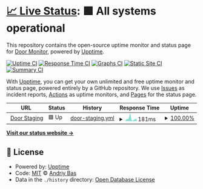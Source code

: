 # [📈 Live Status](https://andriybas.github.io/door-monitor): <!--live status--> **🟩 All systems operational**

This repository contains the open-source uptime monitor and status page for [Door Monitor](https://doorstead-v3.webflow.io), powered by [Upptime](https://github.com/upptime/upptime).

[![Uptime CI](https://github.com/andriybas/door-monitor/workflows/Uptime%20CI/badge.svg)](https://github.com/andriybas/door-monitor/actions?query=workflow%3A%22Uptime+CI%22)
[![Response Time CI](https://github.com/andriybas/door-monitor/workflows/Response%20Time%20CI/badge.svg)](https://github.com/andriybas/door-monitor/actions?query=workflow%3A%22Response+Time+CI%22)
[![Graphs CI](https://github.com/andriybas/door-monitor/workflows/Graphs%20CI/badge.svg)](https://github.com/andriybas/door-monitor/actions?query=workflow%3A%22Graphs+CI%22)
[![Static Site CI](https://github.com/andriybas/door-monitor/workflows/Static%20Site%20CI/badge.svg)](https://github.com/andriybas/door-monitor/actions?query=workflow%3A%22Static+Site+CI%22)
[![Summary CI](https://github.com/andriybas/door-monitor/workflows/Summary%20CI/badge.svg)](https://github.com/andriybas/door-monitor/actions?query=workflow%3A%22Summary+CI%22)

With [Upptime](https://upptime.js.org), you can get your own unlimited and free uptime monitor and status page, powered entirely by a GitHub repository. We use [Issues](https://github.com/andriybas/door-monitor/issues) as incident reports, [Actions](https://github.com/andriybas/door-monitor/actions) as uptime monitors, and [Pages](https://andriybas.github.io/door-monitor) for the status page.

<!--start: status pages-->
<!-- This summary is generated by Upptime (https://github.com/upptime/upptime) -->
<!-- Do not edit this manually, your changes will be overwritten -->
<!-- prettier-ignore -->
| URL | Status | History | Response Time | Uptime |
| --- | ------ | ------- | ------------- | ------ |
| <img alt="" src="https://assets.website-files.com/62a0ed35b9f7fb5bfa645b1c/62a0ed35b9f7fb03f8645bf5_32x32.png" height="13"> [Door Staging](https://doorstead-v3.webflow.io) | 🟩 Up | [door-staging.yml](https://github.com/AndriyBas/door-monitor/commits/HEAD/history/door-staging.yml) | <details><summary><img alt="Response time graph" src="./graphs/door-staging/response-time-week.png" height="20"> 181ms</summary><br><a href="https://andriybas.github.io/door-monitor/history/door-staging"><img alt="Response time 137" src="https://img.shields.io/endpoint?url=https%3A%2F%2Fraw.githubusercontent.com%2FAndriyBas%2Fdoor-monitor%2FHEAD%2Fapi%2Fdoor-staging%2Fresponse-time.json"></a><br><a href="https://andriybas.github.io/door-monitor/history/door-staging"><img alt="24-hour response time 38" src="https://img.shields.io/endpoint?url=https%3A%2F%2Fraw.githubusercontent.com%2FAndriyBas%2Fdoor-monitor%2FHEAD%2Fapi%2Fdoor-staging%2Fresponse-time-day.json"></a><br><a href="https://andriybas.github.io/door-monitor/history/door-staging"><img alt="7-day response time 181" src="https://img.shields.io/endpoint?url=https%3A%2F%2Fraw.githubusercontent.com%2FAndriyBas%2Fdoor-monitor%2FHEAD%2Fapi%2Fdoor-staging%2Fresponse-time-week.json"></a><br><a href="https://andriybas.github.io/door-monitor/history/door-staging"><img alt="30-day response time 108" src="https://img.shields.io/endpoint?url=https%3A%2F%2Fraw.githubusercontent.com%2FAndriyBas%2Fdoor-monitor%2FHEAD%2Fapi%2Fdoor-staging%2Fresponse-time-month.json"></a><br><a href="https://andriybas.github.io/door-monitor/history/door-staging"><img alt="1-year response time 137" src="https://img.shields.io/endpoint?url=https%3A%2F%2Fraw.githubusercontent.com%2FAndriyBas%2Fdoor-monitor%2FHEAD%2Fapi%2Fdoor-staging%2Fresponse-time-year.json"></a></details> | <details><summary><a href="https://andriybas.github.io/door-monitor/history/door-staging">100.00%</a></summary><a href="https://andriybas.github.io/door-monitor/history/door-staging"><img alt="All-time uptime 100.00%" src="https://img.shields.io/endpoint?url=https%3A%2F%2Fraw.githubusercontent.com%2FAndriyBas%2Fdoor-monitor%2FHEAD%2Fapi%2Fdoor-staging%2Fuptime.json"></a><br><a href="https://andriybas.github.io/door-monitor/history/door-staging"><img alt="24-hour uptime 100.00%" src="https://img.shields.io/endpoint?url=https%3A%2F%2Fraw.githubusercontent.com%2FAndriyBas%2Fdoor-monitor%2FHEAD%2Fapi%2Fdoor-staging%2Fuptime-day.json"></a><br><a href="https://andriybas.github.io/door-monitor/history/door-staging"><img alt="7-day uptime 100.00%" src="https://img.shields.io/endpoint?url=https%3A%2F%2Fraw.githubusercontent.com%2FAndriyBas%2Fdoor-monitor%2FHEAD%2Fapi%2Fdoor-staging%2Fuptime-week.json"></a><br><a href="https://andriybas.github.io/door-monitor/history/door-staging"><img alt="30-day uptime 100.00%" src="https://img.shields.io/endpoint?url=https%3A%2F%2Fraw.githubusercontent.com%2FAndriyBas%2Fdoor-monitor%2FHEAD%2Fapi%2Fdoor-staging%2Fuptime-month.json"></a><br><a href="https://andriybas.github.io/door-monitor/history/door-staging"><img alt="1-year uptime 100.00%" src="https://img.shields.io/endpoint?url=https%3A%2F%2Fraw.githubusercontent.com%2FAndriyBas%2Fdoor-monitor%2FHEAD%2Fapi%2Fdoor-staging%2Fuptime-year.json"></a></details>

<!--end: status pages-->

[**Visit our status website →**](https://andriybas.github.io/door-monitor)

## 📄 License

- Powered by: [Upptime](https://github.com/upptime/upptime)
- Code: [MIT](./LICENSE) © [Andriy Bas](https://plai.team)
- Data in the `./history` directory: [Open Database License](https://opendatacommons.org/licenses/odbl/1-0/)
